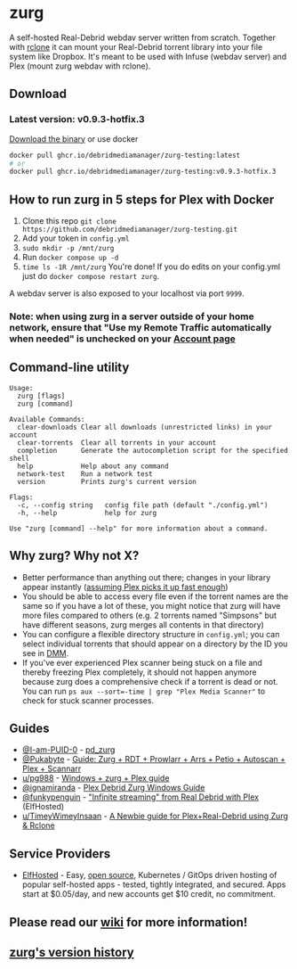 # zurg

A self-hosted Real-Debrid webdav server written from scratch. Together with [rclone](https://rclone.org/) it can mount your Real-Debrid torrent library into your file system like Dropbox. It's meant to be used with Infuse (webdav server) and Plex (mount zurg webdav with rclone).

## Download

### Latest version: v0.9.3-hotfix.3

[Download the binary](https://github.com/debridmediamanager/zurg-testing/tree/main/releases/v0.9.3-hotfix.3) or use docker

```sh
docker pull ghcr.io/debridmediamanager/zurg-testing:latest
# or
docker pull ghcr.io/debridmediamanager/zurg-testing:v0.9.3-hotfix.3
```

## How to run zurg in 5 steps for Plex with Docker

1. Clone this repo `git clone https://github.com/debridmediamanager/zurg-testing.git`
2. Add your token in `config.yml`
3. `sudo mkdir -p /mnt/zurg`
4. Run `docker compose up -d`
5. `time ls -1R /mnt/zurg` You're done! If you do edits on your config.yml just do `docker compose restart zurg`.

A webdav server is also exposed to your localhost via port `9999`.

### Note: when using zurg in a server outside of your home network, ensure that "Use my Remote Traffic automatically when needed" is unchecked on your [Account page](https://real-debrid.com/account)

## Command-line utility

```
Usage:
  zurg [flags]
  zurg [command]

Available Commands:
  clear-downloads Clear all downloads (unrestricted links) in your account
  clear-torrents  Clear all torrents in your account
  completion      Generate the autocompletion script for the specified shell
  help            Help about any command
  network-test    Run a network test
  version         Prints zurg's current version

Flags:
  -c, --config string   config file path (default "./config.yml")
  -h, --help            help for zurg

Use "zurg [command] --help" for more information about a command.
```

## Why zurg? Why not X?

- Better performance than anything out there; changes in your library appear instantly ([assuming Plex picks it up fast enough](./plex_update.sh))
- You should be able to access every file even if the torrent names are the same so if you have a lot of these, you might notice that zurg will have more files compared to others (e.g. 2 torrents named "Simpsons" but have different seasons, zurg merges all contents in that directory)
- You can configure a flexible directory structure in `config.yml`; you can select individual torrents that should appear on a directory by the ID you see in [DMM](https://debridmediamanager.com/).
- If you've ever experienced Plex scanner being stuck on a file and thereby freezing Plex completely, it should not happen anymore because zurg does a comprehensive check if a torrent is dead or not. You can run `ps aux --sort=-time | grep "Plex Media Scanner"` to check for stuck scanner processes.

## Guides

- [@I-am-PUID-0](https://github.com/I-am-PUID-0) - [pd_zurg](https://github.com/I-am-PUID-0/pd_zurg)
- [@Pukabyte](https://github.com/Pukabyte) - [Guide: Zurg + RDT + Prowlarr + Arrs + Petio + Autoscan + Plex + Scannarr](https://puksthepirate.notion.site/Guide-Zurg-RDT-Prowlarr-Arrs-Petio-Autoscan-Plex-Scannarr-eebe27d130fa400c8a0536cab9d46eb3)
- [u/pg988](https://www.reddit.com/user/pg988/) - [Windows + zurg + Plex guide](https://www.reddit.com/r/RealDebrid/comments/18so926/windows_zurg_plex_guide/)
- [@ignamiranda](https://github.com/ignamiranda) - [Plex Debrid Zurg Windows Guide](https://github.com/ignamiranda/plex_debrid_zurg_scripts/)
- [@funkypenguin](https://github.com/funkypenguin) - ["Infinite streaming" from Real Debrid with Plex](https://elfhosted.com/guides/media/stream-from-real-debrid-with-plex/) (ElfHosted)
- [u/TimeyWimeyInsaan](https://www.reddit.com/user/TimeyWimeyInsaan/) - [A Newbie guide for Plex+Real-Debrid using Zurg & Rclone](https://docs.google.com/document/d/114URAz5h5jarpo1xz4GyFUzRzoBnOKVQPxH0-2R5KC8/view)

## Service Providers

- [ElfHosted](https://elfhosted.com) - Easy, [open source](https://elfhosted.com/open/), Kubernetes / GitOps driven hosting of popular self-hosted apps - tested, tightly integrated, and secured. Apps start at $0.05/day, and new accounts get $10 credit, no commitment.

## Please read our [wiki](https://github.com/debridmediamanager/zurg-testing/wiki) for more information!

## [zurg's version history](https://github.com/debridmediamanager/zurg-testing/wiki/History)
